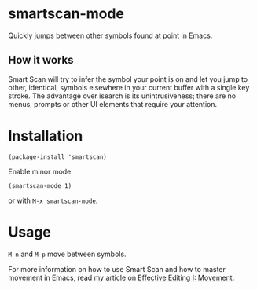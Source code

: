smartscan-mode
==============

Quickly jumps between other symbols found at point in Emacs.

How it works
------------

Smart Scan will try to infer the symbol your point is on and let you jump to other, identical, symbols 
elsewhere in your current buffer with a single key stroke. The advantage over isearch is its unintrusiveness; 
there are no menus, prompts or other UI elements that require your attention.

Installation
============
```
(package-install 'smartscan)
```
Enable minor mode
```
(smartscan-mode 1)
```
or with `M-x smartscan-mode`.

Usage
=====
`M-n` and `M-p` move between symbols.

For more information on how to use Smart Scan and how to master movement in Emacs, read my article on [Effective Editing I: Movement](http://www.masteringemacs.org/articles/2011/01/14/effective-editing-movement/).

